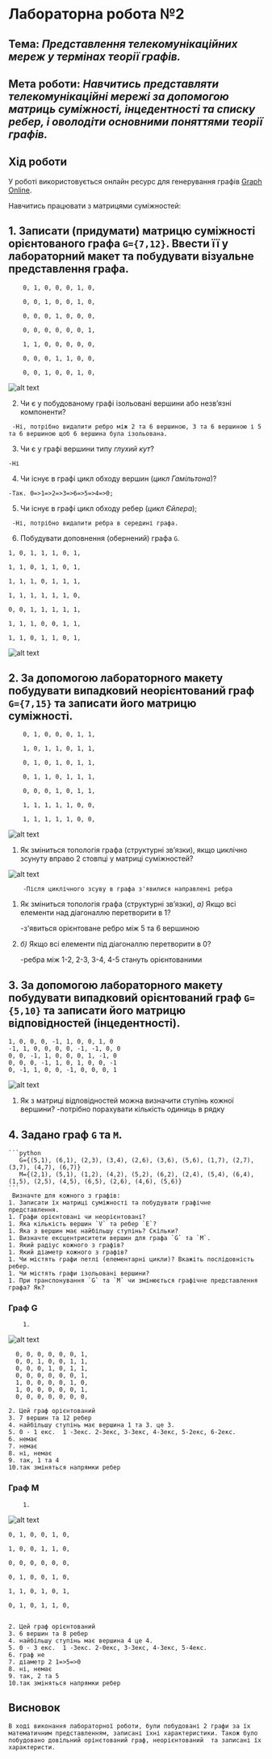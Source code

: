 
# Лабораторна робота №2
## Тема: _Представлення телекомунікаційних мереж у термінах теорії графів._
## Мета роботи: _Навчитись представляти телекомунікаційні мережі за допомогою матриць суміжності, інцедентності та списку ребер, і оволодіти основними поняттями теорії графів._
## Хід роботи
У роботі використовується онлайн ресурс для генерування графів [Graph Online](https://graphonline.ru/).

Навчитись працювати з матрицями суміжностей:

## 1. Записати (придумати) матрицю суміжності орієнтованого графа `G={7,12}`. Ввести її у лабораторний макет та побудувати візуальне представлення графа. 

		0, 1, 0, 0, 0, 1, 0, 

		0, 0, 1, 0, 0, 1, 0, 

		0, 0, 0, 1, 0, 0, 0, 

		0, 0, 0, 0, 0, 0, 1, 

		1, 1, 0, 0, 0, 0, 0, 

		0, 0, 0, 1, 1, 0, 0, 

		0, 0, 1, 0, 0, 1, 0, 
   
![alt text][grapth]

[grapth]:https://github.com/DanyloBarabash/Barabash_lab_totk_2021/blob/main/lab2/Graf1.png "Graph"

   2. Чи є у побудованому графі ізольовані вершини або незв’язні компоненти? 
  
  	 -Ні, потрібно видалити ребро між 2 та 6 вершиною, 3 та 6 вершиною і 5 та 6 вершиною щоб 6 вершина була ізольована.
   
   3. Чи є у графі вершини типу _глухий кут_? 
       
   	-Ні
   
   4. Чи існує в графі цикл обходу вершин (_цикл Гамільтона_)? 
     
   	-Так. 0=>1=>2=>3=>6=>5=>4=>0;
   
   5. Чи існує в графі цикл обходу ребер (_цикл Єйлера_); 
     
  	 -Ні, потрібно видалити ребра в середині графа.
   
   6. Побудувати доповнення (обернений) графа `G`.
   
 	1, 0, 1, 1, 1, 0, 1, 
  
 	1, 1, 0, 1, 1, 0, 1, 

 	1, 1, 1, 0, 1, 1, 1, 

 	1, 1, 1, 1, 1, 1, 0, 

 	0, 0, 1, 1, 1, 1, 1, 

 	1, 1, 1, 0, 0, 1, 1, 

 	1, 1, 0, 1, 1, 0, 1, 


![alt text][regrapth]

[regrapth]: https://github.com/DanyloBarabash/Barabash_lab_totk_2021/blob/main/lab2/ReGraf1.png "ReGraph"

## 2. За допомогою лабораторного макету побудувати випадковий неорієнтований граф `G={7,15}` та записати його матрицю суміжності.

  		0, 1, 0, 0, 0, 1, 1, 
  
 		1, 0, 1, 1, 0, 1, 1, 
  
  		0, 1, 0, 1, 0, 1, 1, 
  
 		0, 1, 1, 0, 1, 1, 1, 
  
 		0, 0, 0, 1, 0, 1, 1, 
  
  		1, 1, 1, 1, 1, 0, 0, 
  
  		1, 1, 1, 1, 1, 0, 0, 
  
  ![alt text][grapth2]

[grapth2]: https://github.com/DanyloBarabash/Barabash_lab_totk_2021/blob/main/lab2/Graf2.png "Graph2"

1. Як зміниться топологія графа (структурні зв’язки), якщо циклічно зсунуту вправо 2 стовпці у матриці суміжностей? 

  ![alt text][grapth2na2]

  [grapth2na2]: https://github.com/DanyloBarabash/Barabash_lab_totk_2021/blob/main/lab2/Graf2zsyvNa2.png "Graph2na2"
  
  		-Після циклічного зсуву в графа з'явилися направлені ребра

   1. Як зміниться топологія графа (структурні зв’язки), *а)* Якщо всі елементи над діагоналлю перетворити в 1? 
   
   		-з'явиться орієнтоване ребро між 5 та 6 вершиною
   
   3. *б)* Якщо всі елементи під діагоналлю перетворити в 0?
   
  		 -ребра між 1-2, 2-3, 3-4, 4-5 стануть орієнтованими

## 3. За допомогою лабораторного макету побудувати випадковий орієнтований граф `G={5,10}` та записати його матрицю відповідностей (інцедентності).
	1, 0, 0, 0, -1, 1, 0, 0, 1, 0
	-1, 1, 0, 0, 0, 0, -1, -1, 0, 0
	0, 0, -1, 1, 0, 0, 0, 1, -1, 0
	0, 0, 0, -1, 1, 0, 1, 0, 0, -1
	0, -1, 1, 0, 0, -1, 0, 0, 0, 1
	
![alt text][grapth5na10]

  [grapth5na10]: https://github.com/DanyloBarabash/Barabash_lab_totk_2021/blob/main/lab2/Graf5na10.png "Graph5na10"

1. Як з матриці відповідностей можна визначити ступінь кожної вершини?
	-потрібно порахувати кількість одиниць в рядку
	

## 4. Задано граф `G` та `M`.
    ```python
       G={(5,1), (6,1), (2,3), (3,4), (2,6), (3,6), (5,6), (1,7), (2,7), (3,7), (4,7), (6,7)}
       M={(2,1), (5,1), (1,2), (4,2), (5,2), (6,2), (2,4), (5,4), (6,4), (1,5), (2,5), (4,5), (6,5), (2,6), (4,6), (5,6)}
    ```
     Визначте для кожного з графів:
    1. Записати їх матриці суміжності та побудувати графічне представлення.
    1. Графи орієнтовані чи неорієнтовані? 
    1. Яка кількість вершин `V` та ребер `E`?
    1. Яка з вершин має найбільшу ступінь? Скільки?
    1. Визначте ексцентриситети вершин для графа `G` та `M`.
    1. Який радіус кожного з графів?
    1. Який діаметр кожного з графів?
    1. Чи містять графи петлі (елементарні цикли)? Вкажіть послідовність ребер.
    1. Чи містять графи ізольовані вершини?
    1. При транспонування `G` та `M` чи змінюється графічне представлення графа? Як?

    
  ### Граф G 
    
    	1.
![alt text][grapthG]

   [grapthG]: https://github.com/DanyloBarabash/Barabash_lab_totk_2021/blob/main/lab2/GrafG.png "GraphG"
   
	  0, 0, 0, 0, 0, 0, 1, 
	  0, 0, 1, 0, 0, 1, 1, 
	  0, 0, 0, 1, 0, 1, 1, 
	  0, 0, 0, 0, 0, 0, 1, 
	  1, 0, 0, 0, 0, 1, 0, 
	  1, 0, 0, 0, 0, 0, 1, 
	  0, 0, 0, 0, 0, 0, 0, 
	
	2. Цей граф орієнтований 
	3. 7 вершин та 12 ребер
	4. найбільшу ступінь має вершина 1 та 3. це 3.
	5. 0 - 1 екс.  1 -3екс. 2-3екс, 3-3екс, 4-3екс, 5-2екс, 6-2екс.
	6. немає
	7. немає
	8. ні, немає
	9. так, 1 та 4
	10.так зміняться напрямки ребер
	
 ### Граф M
 
    	1.
![alt text][grapthM]

   [grapthM]: https://github.com/DanyloBarabash/Barabash_lab_totk_2021/blob/main/lab2/GrafM.png "GraphM"
   
	0, 1, 0, 0, 1, 0, 
	
	1, 0, 0, 1, 1, 0, 
	
	0, 0, 0, 0, 0, 0, 

	0, 1, 0, 0, 1, 0, 

	1, 1, 0, 1, 0, 1, 

	0, 1, 0, 1, 1, 0, 

	
	2. Цей граф орієнтований 
	3. 6 вершин та 8 ребер
	4. найбільшу ступінь має вершина 4 це 4.
	5. 0 - 3 екс.  1 -3екс. 2-0екс, 3-3екс, 4-3екс, 5-4екс.
	6. граф не 
	7. діаметр 2 1=>5=>0
	8. ні, немає
	9. так, 2 та 5
	10.так зміняться напрямки ребер
 
## Висновок
 
  	В ході виконання лабораторної роботи, були побудовані 2 графи за їх математичним представленням, записані їхні характеристики. Також було побудовано довільний орінєтований граф, неорієнтований  та записані їх характеристи.
   
